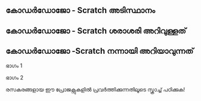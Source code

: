 ## കോഡർഡോജോ - Scratch അടിസ്ഥാനം

## കോഡർഡോജോ - Scratch ശരാശരി അറിവുള്ളത്

## കോഡർഡോജോ -Scratch നന്നായി അറിയാവുന്നത്

ഭാഗം 1

ഭാഗം 2

രസകരങ്ങളായ ഈ പ്രോജക്റ്റുകളിൽ പ്രവർത്തിക്കുന്നതിലൂടെ സ്ക്രാച്ച് പഠിക്കുക!